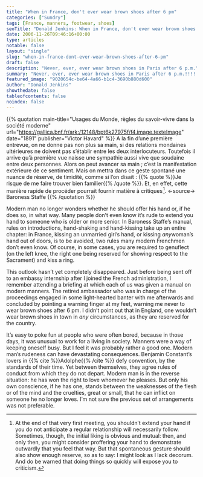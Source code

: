 ```yaml
---
title: "When in France, don't ever wear brown shoes after 6 pm"
categories: ["Sundry"]
tags: [France, manners, footwear, shoes]
seoTitle: "Donald Jenkins: When in France, don't ever wear brown shoes after 6 pm"
date: 2006-11-26T09:46:16+00:00
type: articles
notable: false
layout: "single"
slug: "when-in-france-dont-ever-wear-brown-shoes-after-6-pm"
draft: false
description: "Never, ever, ever wear brown shoes in Paris after 6 p.m."
summary: "Never, ever, ever wear brown shoes in Paris after 6 p.m.!!!!!!!!"
featured_image: "9020654c-be64-4a66-b1c4-3690b880d600"
author: "Donald Jenkins"
showthedate: false
tableofcontents: false
noindex: false
---
```


{{% quotation main-title="Usages du Monde, règles du savoir-vivre dans la société moderne" url="https://gallica.bnf.fr/ark:/12148/bpt6k27975f/f4.image.texteImage" date="1891" publisher="Victor Havard" %}}
A la fin d’une première entrevue, on ne donne pas non plus sa main, si des relations mondaines ultérieures ne doivent pas s’établir entre les deux interlocuteurs. Toutefois il arrive qu’à première vue naisse une sympathie aussi vive que soudaine entre deux personnes. Alors on peut avancer sa main ; c’est la manifestation extérieure de ce sentiment. Mais on mettra dans ce geste spontané une nuance de réserve, de timidité, comme si l’on disait : {{% quote %}}Je risque de me faire trouver bien familier{{% /quote %}}. Et, en effet, cette manière rapide de procéder pourrait fournir matière à critiques&hairsp;[^1].
<-source->
Baroness Staffe
{{% /quotation %}}

Modern man no longer wonders whether he should offer his hand or, if he does so, in what way. Many people don’t even know it’s rude to extend you hand to someone who is older or more senior. In Baroness Staffe’s manual, rules on introductions, hand-shaking and hand-kissing take up an entire chapter: in France, kissing an unmarried girl’s hand, or kissing *any*woman’s hand out of doors, is to be avoided, two rules many modern Frenchmen don’t even know. Of course, in some cases, you are required to genuflect (on the left knee, the right one being reserved for showing respect to the Sacrament) and kiss a ring.

This outlook hasn’t yet completely disappeared. Just before being sent off to an embassy internship after I joined the French administration, I remember attending a briefing at which each of us was given a manual on modern manners. The retired ambassador who was in charge of the proceedings engaged in some light-hearted banter with me afterwards and concluded by pointing a warning finger at my feet, warning me never to wear brown shoes after 6 pm. I didn’t point out that in England, one wouldn’t wear brown shoes in town in _any_ circumstances, as they are reserved for the country.

It’s easy to poke fun at people who were often bored, because in those days, it was unusual to work for a living in society. Manners were a way of keeping oneself busy. But I feel it was probably rather a good one. Modern man’s rudeness can have devastating consequences. Benjamin Constant’s lovers in {{% cite %}}Adolphe{{% /cite %}}  defy convention, by the standards of their time. Yet between themselves, they agree rules of conduct from which they do not depart. Modern man is in the reverse situation: he has won the right to love whomever he pleases. But only his own conscience, if he has one, stands between the weaknesses of the flesh or of the mind and the cruelties, great or small, that he can inflict on someone he no longer loves. I’m not sure the previous set of arrangements was not preferable.

[^1]: At the end of that very first meeting, you shouldn’t extend your hand if you do not anticipate a regular relationship will necessarily follow. Sometimes, though, the initial liking is obvious and mutual: then, and only then, you might consider proffering your hand to demonstrate outwardly that you feel that way. But that spontaneous gesture should also show enough reserve, so as to say: I might look as I lack decorum. And do be warned that doing things so quickly will expose you to criticism.
